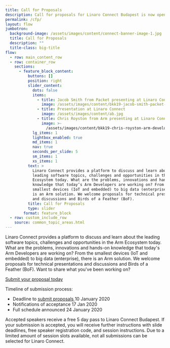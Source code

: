 ```yaml
---
title: Call for Proposals
description: Call for proposals for Linaro Connect Budapest is now open.
permalink: /cfp/
layout: flow
jumbotron:
  background-image: /assets/images/content/connect-banner-image-1.jpg
  title: Call for Proposals
  description: ""
  title-class: big-title
flow:
  - row: main_content_row
  - row: container_row
    sections:
      - feature_block_content:
          buttons: []
          position: right
          slider_content:
            dots: false
            items:
              - title: Jacob Smith from Packet presenting at Linaro Connect
                image: /assets/images/content/bkk19-jacob-smith-packet-keynote.jpg
              - title: Presentation at Linaro Connect
                image: /assets/images/content/ab.jpg
              - title: Chris Royston from Arm presenting at Linaro Connect
                image: >-
                  /assets/images/content/bkk19-chris-royston-arm-developer-talk.jpg
            lg_items: 1
            lightbox_enabled: true
            md_items: 1
            nav: true
            seconds_per_slide: 5
            sm_items: 1
            xs_items: 1
          text: >
            Linaro Connect provides a platform to discuss and learn about the
            leading software topics, challenges and opportunities in the Arm
            Ecosystem today. What are the problems, innovations and hands-on
            knowledge that today’s Arm Developers are working on? From the
            smallest devices (IoT and embedded) to big data (enterprise), there
            is an Arm solution. We welcome proposals for technical presentations
            and discussions and Birds of a Feather (BoF).
          title: Call for Proposals
          type: slider
        format: feature_block
  - row: custom_include_row
    source: common_topic_areas.html
---
```


Linaro Connect provides a platform to discuss and learn about the leading software topics, challenges and opportunities in the Arm Ecosystem today. What are the problems, innovations and hands-on knowledge that today's Arm Developers are working on? From the smallest devices (IoT and embedded) to big data (enterprise), there is an Arm solution. We welcome proposals for technical presentations and discussions and Birds of a Feather (BoF). Want to share what you've been working on?

[Submit your proposal today](https://sessionize.com/linaro-connect-budapest/)

Timeline of submission process:

- Deadline to [submit proposals ](https://sessionize.com/linaro-connect-budapest/)10 January 2020
- Notifications of acceptance 17 Jan 2020
- Full schedule announced 24 January 2020

Accepted speakers receive a free 5 day pass to Linaro Connect Budapest. If your submission is accepted, you will receive further instructions with slide deadlines, free speaker registration code, and session instructions. Due to a limited amount of session slots available, not all submissions can be selected for Linaro Connect.
